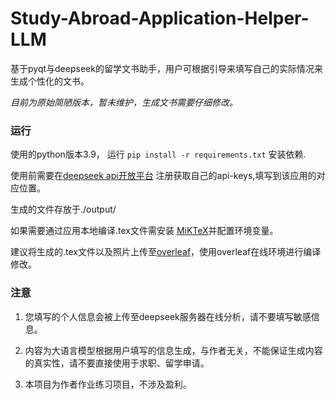 # Study-Abroad-Application-Helper-LLM
基于pyqt与deepseek的留学文书助手，用户可根据引导来填写自己的实际情况来生成个性化的文书。

*目前为原始简陋版本，暂未维护，生成文书需要仔细修改。*
### 运行
使用的python版本3.9，
运行
`pip install -r requirements.txt`
安装依赖.


使用前需要在[deepseek api开放平台](https://platform.deepseek.com/usage)
注册获取自己的api-keys,填写到该应用的对应位置。





生成的文件存放于./output/

如果需要通过应用本地编译.tex文件需安装
[MiKTeX](https://miktex.org/download)并配置环境变量。

建议将生成的.tex文件以及照片上传至[overleaf](https://cn.overleaf.com/)，使用overleaf在线环境进行编译修改。

### 注意

1. 您填写的个人信息会被上传至deepseek服务器在线分析，请不要填写敏感信息。

2. 内容为大语言模型根据用户填写的信息生成，与作者无关，不能保证生成内容的真实性，请不要直接使用于求职、留学申请。

3. 本项目为作者作业练习项目，不涉及盈利。


